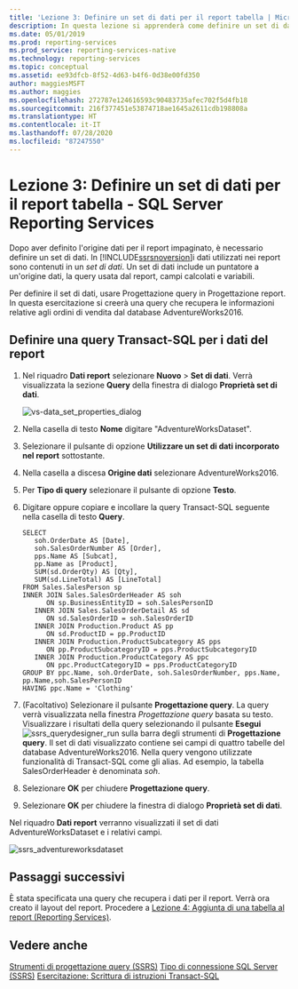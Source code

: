```yaml
---
title: 'Lezione 3: Definire un set di dati per il report tabella | Microsoft Docs'
description: In questa lezione si apprenderà come definire un set di dati per il report tabella in SQL Server Reporting Services (SSRS).
ms.date: 05/01/2019
ms.prod: reporting-services
ms.prod_service: reporting-services-native
ms.technology: reporting-services
ms.topic: conceptual
ms.assetid: ee93dfcb-8f52-4d63-b4f6-0d38e00fd350
author: maggiesMSFT
ms.author: maggies
ms.openlocfilehash: 272787e124616593c90483735afec702f5d4fb18
ms.sourcegitcommit: 216f377451e53874718ae1645a2611cdb198808a
ms.translationtype: HT
ms.contentlocale: it-IT
ms.lasthandoff: 07/28/2020
ms.locfileid: "87247550"
---
```

# <a name="lesson-3-define-a-dataset-for-the-table-report---sql-server-reporting-services"></a>Lezione 3: Definire un set di dati per il report tabella - SQL Server Reporting Services

Dopo aver definito l'origine dati per il report impaginato, è necessario definire un set di dati. In [!INCLUDE[ssrsnoversion](../includes/ssrsnoversion-md.md)]i dati utilizzati nei report sono contenuti in un *set di dati*. Un set di dati include un puntatore a un'origine dati, la query usata dal report, campi calcolati e variabili.

Per definire il set di dati, usare Progettazione query in Progettazione report. In questa esercitazione si creerà una query che recupera le informazioni relative agli ordini di vendita dal database AdventureWorks2016.

## <a name="define-a-transact-sql-query-for-report-data"></a>Definire una query Transact-SQL per i dati del report  

1. Nel riquadro **Dati report** selezionare **Nuovo** > **Set di dati**. Verrà visualizzata la sezione **Query** della finestra di dialogo **Proprietà set di dati**.

    ![vs-data_set_properties_dialog](media/lesson-3-defining-a-dataset-for-the-table-report-reporting-services/vs-dataset-properties-dialog.png)

2. Nella casella di testo **Nome** digitare "AdventureWorksDataset".

3. Selezionare il pulsante di opzione **Utilizzare un set di dati incorporato nel report** sottostante.

4. Nella casella a discesa **Origine dati** selezionare AdventureWorks2016.

5. Per **Tipo di query** selezionare il pulsante di opzione **Testo**.

6. Digitare oppure copiare e incollare la query Transact-SQL seguente nella casella di testo **Query**.

    ```T-SQL
    SELECT
       soh.OrderDate AS [Date],
       soh.SalesOrderNumber AS [Order],
       pps.Name AS [Subcat],
       pp.Name as [Product],
       SUM(sd.OrderQty) AS [Qty],
       SUM(sd.LineTotal) AS [LineTotal]
    FROM Sales.SalesPerson sp
    INNER JOIN Sales.SalesOrderHeader AS soh
          ON sp.BusinessEntityID = soh.SalesPersonID
       INNER JOIN Sales.SalesOrderDetail AS sd
          ON sd.SalesOrderID = soh.SalesOrderID
       INNER JOIN Production.Product AS pp
          ON sd.ProductID = pp.ProductID
       INNER JOIN Production.ProductSubcategory AS pps
          ON pp.ProductSubcategoryID = pps.ProductSubcategoryID
       INNER JOIN Production.ProductCategory AS ppc
          ON ppc.ProductCategoryID = pps.ProductCategoryID
    GROUP BY ppc.Name, soh.OrderDate, soh.SalesOrderNumber, pps.Name, pp.Name,soh.SalesPersonID  
    HAVING ppc.Name = 'Clothing'
    ```

7. (Facoltativo) Selezionare il pulsante **Progettazione query**. La query verrà visualizzata nella finestra *Progettazione query* basata su testo. Visualizzare i risultati della query selezionando il pulsante **Esegui** ![ssrs_querydesigner_run](media/ssrs-querydesigner-run.png) sulla barra degli strumenti di **Progettazione query**. Il set di dati visualizzato contiene sei campi di quattro tabelle del database AdventureWorks2016. Nella query vengono utilizzate funzionalità di Transact-SQL come gli alias. Ad esempio, la tabella SalesOrderHeader è denominata *soh*.

8. Selezionare **OK** per chiudere **Progettazione query**.

9. Selezionare **OK** per chiudere la finestra di dialogo **Proprietà set di dati**.

Nel riquadro **Dati report** verranno visualizzati il set di dati AdventureWorksDataset e i relativi campi.

   ![ssrs_adventureworksdataset](media/ssrs-adventureworksdataset.png)

## <a name="next-steps"></a>Passaggi successivi

È stata specificata una query che recupera i dati per il report. Verrà ora creato il layout del report. Procedere a [Lezione 4: Aggiunta di una tabella al report &#40;Reporting Services&#41;](lesson-4-adding-a-table-to-the-report-reporting-services.md).

## <a name="see-also"></a>Vedere anche

[Strumenti di progettazione query &#40;SSRS&#41;](../reporting-services/report-data/query-design-tools-ssrs.md)
[Tipo di connessione SQL Server &#40;SSRS&#41;](../reporting-services/report-data/sql-server-connection-type-ssrs.md)
[Esercitazione: Scrittura di istruzioni Transact-SQL](../t-sql/tutorial-writing-transact-sql-statements.md)
